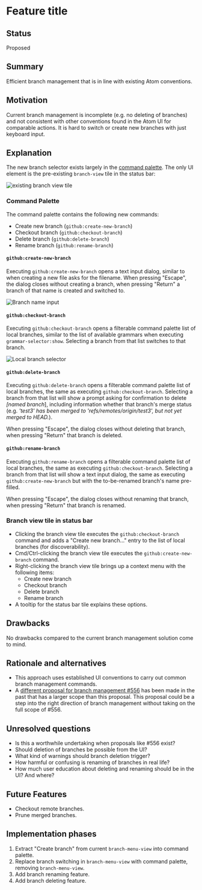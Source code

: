 # Feature title

## Status

Proposed

## Summary

Efficient branch management that is in line with existing Atom conventions.

## Motivation

Current branch management is incomplete (e.g. no deleting of branches) and not consistent with other conventions found in the Atom UI for comparable actions. It is hard to switch or create new branches with just keyboard input.

## Explanation

The new branch selector exists largely in the [command palette](https://github.com/atom/command-palette). The only UI element is the pre-existing `branch-view` tile in the status bar:

![existing branch view tile](https://cldup.com/CE_61W1uBk.png)

### Command Palette

The command palette contains the following new commands:
- Create new branch (`github:create-new-branch`)
- Checkout branch (`github:checkout-branch`)
- Delete branch (`github:delete-branch`)
- Rename branch (`github:rename-branch`)

#### `github:create-new-branch`

Executing `github:create-new-branch` opens a text input dialog, similar to when creating a new file asks for the filename. When pressing "Escape", the dialog closes without creating a branch, when pressing "Return" a branch of that name is created and switched to.

![Branch name input](https://cldup.com/GhKgFE_zTy.png)

#### `github:checkout-branch`

Executing `github:checkout-branch` opens a filterable command palette list of local branches, similar to the list of available grammars when executing `grammar-selector:show`. Selecting a branch from that list switches to that branch.

![Local branch selector](https://cldup.com/GYfUP3TG8O.png)


#### `github:delete-branch`

Executing `github:delete-branch` opens a filterable command palette list of local branches, the same as executing `github:checkout-branch`. Selecting a branch from that list will show a prompt asking for confirmation to delete _[named branch_], including information whether that branch's merge status (e.g. _'test3' has been merged to 'refs/remotes/origin/test3', but not yet merged to HEAD._).

When pressing "Escape", the dialog closes without deleting that branch, when pressing "Return" that branch is deleted.


#### `github:rename-branch`

Executing `github:rename-branch` opens a filterable command palette list of local branches, the same as executing `github:checkout-branch`. Selecting a branch from that list will show a text input dialog, the same as executing `github:create-new-branch` but with the to-be-renamed branch's name pre-filled.

When pressing "Escape", the dialog closes without renaming that branch, when pressing "Return" that branch is renamed.


### Branch view tile in status bar

- Clicking the branch view tile executes the `github:checkout-branch` command and adds a "Create new branch…" entry to the list of local branches (for discoverability).
- Cmd/Ctrl-clicking the branch view tile executes the `github:create-new-branch` command.
- Right-clicking the branch view tile brings up a context menu with  the following items:
   - Create new branch
   - Checkout branch
   - Delete branch
   - Rename branch
- A tooltip for the status bar tile explains these options.

## Drawbacks

No drawbacks compared to the current branch management solution come to mind.

## Rationale and alternatives

- This approach uses established UI conventions to carry out common branch management commands.
- A [different proposal for branch management #556](https://github.com/atom/github/issues/556) has been made in the past that has a larger scope than this proposal. This proposal could be a step into the right direction of branch management without taking on the full scope of #556.


## Unresolved questions

- Is this a worthwhile undertaking when proposals like #556 exist?
- Should deletion of branches be possible from the UI?
- What kind of warnings should branch deletion trigger?
- How harmful or confusing is renaming of branches in real life?
- How much user education about deleting and renaming should be in the UI? And where?

## Future Features

- Checkout remote branches.
- Prune merged branches.

## Implementation phases

1. Extract "Create branch" from current `branch-menu-view` into command palette.
1. Replace branch switching in `branch-menu-view` with command palette, removing `branch-menu-view`.
1. Add branch renaming feature.
1. Add branch deleting feature.
